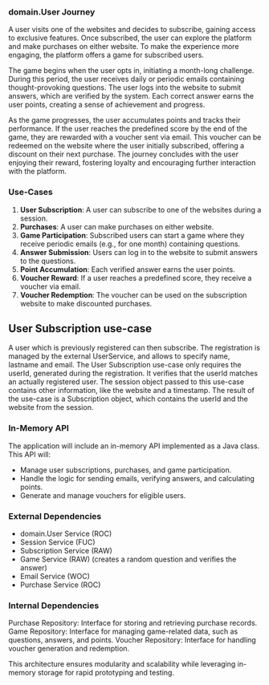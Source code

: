 ### domain.User Journey
A user visits one of the websites and decides to subscribe, gaining access to exclusive features. Once subscribed, the user can explore the platform and make purchases on either website. To make the experience more engaging, the platform offers a game for subscribed users.

The game begins when the user opts in, initiating a month-long challenge. During this period, the user receives daily or periodic emails containing thought-provoking questions. The user logs into the website to submit answers, which are verified by the system. Each correct answer earns the user points, creating a sense of achievement and progress.

As the game progresses, the user accumulates points and tracks their performance. If the user reaches the predefined score by the end of the game, they are rewarded with a voucher sent via email. This voucher can be redeemed on the website where the user initially subscribed, offering a discount on their next purchase. The journey concludes with the user enjoying their reward, fostering loyalty and encouraging further interaction with the platform.
### Use-Cases
1. **User Subscription**: A user can subscribe to one of the websites during a session.
2. **Purchases**: A user can make purchases on either website.
3. **Game Participation**: Subscribed users can start a game where they receive periodic emails (e.g., for one month) containing questions.
4. **Answer Submission**: Users can log in to the website to submit answers to the questions.
5. **Point Accumulation**: Each verified answer earns the user points.
6. **Voucher Reward**: If a user reaches a predefined score, they receive a voucher via email.
7. **Voucher Redemption**: The voucher can be used on the subscription website to make discounted purchases.

## User Subscription use-case
A user which is previously registered can then subscribe.
The registration is managed by the external UserService, and allows to specify name, lastname and email.
The User Subscription use-case only requires the userId, generated during the registration.
It verifies that the userId matches an actually registered user.
The session object passed to this use-case contains other information, like the website and a timestamp.
The result of the use-case is a Subscription object, which contains the userId and the website from the session.


### In-Memory API
The application will include an in-memory API implemented as a Java class. This API will:
- Manage user subscriptions, purchases, and game participation.
- Handle the logic for sending emails, verifying answers, and calculating points.
- Generate and manage vouchers for eligible users.

### External Dependencies
- domain.User Service (ROC)
- Session Service (FUC)
- Subscription Service (RAW)
- Game Service (RAW) (creates a random question and verifies the answer)
- Email Service (WOC)
- Purchase Service (ROC)

### Internal Dependencies
Purchase Repository: Interface for storing and retrieving purchase records.
Game Repository: Interface for managing game-related data, such as questions, answers, and points.
Voucher Repository: Interface for handling voucher generation and redemption.

This architecture ensures modularity and scalability while leveraging in-memory storage for rapid prototyping and testing.